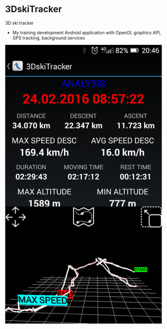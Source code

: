 # 3DskiTracker
3D ski tracker

- My training development Android application with OpenGL graphics API, GPS tracking, background services

![](https://github.com/stibla/3DskiTracker/blob/master/Screenshot.png)
